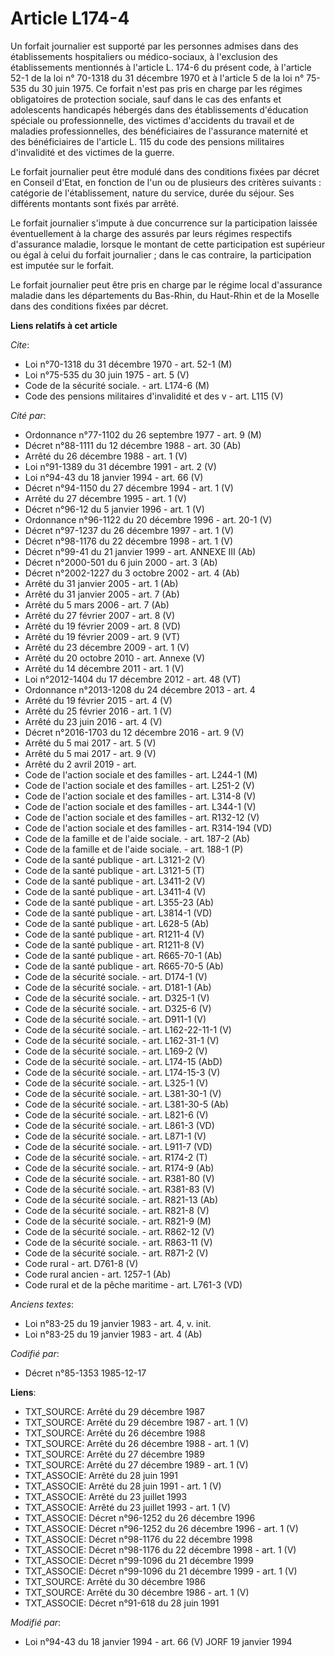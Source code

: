 # Article L174-4

Un forfait journalier est supporté par les personnes admises dans des établissements hospitaliers ou médico-sociaux, à
l'exclusion des établissements mentionnés à l'article L. 174-6 du présent code, à l'article 52-1 de la loi n° 70-1318 du 31
décembre 1970 et à l'article 5 de la loi n° 75-535 du 30 juin 1975. Ce forfait n'est pas pris en charge par les régimes
obligatoires de protection sociale, sauf dans le cas des enfants et adolescents handicapés hébergés dans des établissements
d'éducation spéciale ou professionnelle, des victimes d'accidents du travail et de maladies professionnelles, des
bénéficiaires de l'assurance maternité et des bénéficiaires de l'article L. 115 du code des pensions militaires d'invalidité
et des victimes de la guerre. 

Le forfait journalier peut être modulé dans des conditions fixées par décret en Conseil d'Etat, en fonction de l'un ou de
plusieurs des critères suivants : catégorie de l'établissement, nature du service, durée du séjour. Ses différents montants
sont fixés par arrêté.

Le forfait journalier s'impute à due concurrence sur la participation laissée éventuellement à la charge des assurés par
leurs régimes respectifs d'assurance maladie, lorsque le montant de cette participation est supérieur ou égal à celui du
forfait journalier ; dans le cas contraire, la participation est imputée sur le forfait. 

Le forfait journalier peut être pris en charge par le régime local d'assurance maladie dans les départements du Bas-Rhin, du
Haut-Rhin et de la Moselle dans des conditions fixées par décret.

**Liens relatifs à cet article**

_Cite_:

  - Loi n°70-1318 du 31 décembre 1970 - art. 52-1 (M)
  - Loi n°75-535 du 30 juin 1975 - art. 5 (V)
  - Code de la sécurité sociale. - art. L174-6 (M)
  - Code des pensions militaires d'invalidité et des v - art. L115 (V)

_Cité par_:

  - Ordonnance n°77-1102 du 26 septembre 1977 - art. 9 (M)
  - Décret n°88-1111 du 12 décembre 1988 - art. 30 (Ab)
  - Arrêté du 26 décembre 1988 - art. 1 (V)
  - Loi n°91-1389 du 31 décembre 1991 - art. 2 (V)
  - Loi n°94-43 du 18 janvier 1994 - art. 66 (V)
  - Décret n°94-1150 du 27 décembre 1994 - art. 1 (V)
  - Arrêté du 27 décembre 1995 - art. 1 (V)
  - Décret n°96-12 du 5 janvier 1996 - art. 1 (V)
  - Ordonnance n°96-1122 du 20 décembre 1996 - art. 20-1 (V)
  - Décret n°97-1237 du 26 décembre 1997 - art. 1 (V)
  - Décret n°98-1176 du 22 décembre 1998 - art. 1 (V)
  - Décret n°99-41 du 21 janvier 1999 - art. ANNEXE III (Ab)
  - Décret n°2000-501 du 6 juin 2000 - art. 3 (Ab)
  - Décret n°2002-1227 du 3 octobre 2002 - art. 4 (Ab)
  - Arrêté du 31 janvier 2005 - art. 1 (Ab)
  - Arrêté du 31 janvier 2005 - art. 7 (Ab)
  - Arrêté du 5 mars 2006 - art. 7 (Ab)
  - Arrêté du 27 février 2007 - art. 8 (V)
  - Arrêté du 19 février 2009 - art. 8 (VD)
  - Arrêté du 19 février 2009 - art. 9 (VT)
  - Arrêté du 23 décembre 2009 - art. 1 (V)
  - Arrêté du 20 octobre 2010 - art. Annexe (V)
  - Arrêté du 14 décembre 2011 - art. 1 (V)
  - Loi n°2012-1404 du 17 décembre 2012 - art. 48 (VT)
  - Ordonnance n°2013-1208 du 24 décembre 2013 - art. 4
  - Arrêté du 19 février 2015 - art. 4 (V)
  - Arrêté du 25 février 2016 - art. 1 (V)
  - Arrêté du 23 juin 2016 - art. 4 (V)
  - Décret n°2016-1703 du 12 décembre 2016 - art. 9 (V)
  - Arrêté du 5 mai 2017 - art. 5 (V)
  - Arrêté du 5 mai 2017 - art. 9 (V)
  - Arrêté du 2 avril 2019 - art.
  - Code de l'action sociale et des familles - art. L244-1 (M)
  - Code de l'action sociale et des familles - art. L251-2 (V)
  - Code de l'action sociale et des familles - art. L314-8 (V)
  - Code de l'action sociale et des familles - art. L344-1 (V)
  - Code de l'action sociale et des familles - art. R132-12 (V)
  - Code de l'action sociale et des familles - art. R314-194 (VD)
  - Code de la famille et de l'aide sociale. - art. 187-2 (Ab)
  - Code de la famille et de l'aide sociale. - art. 188-1 (P)
  - Code de la santé publique - art. L3121-2 (V)
  - Code de la santé publique - art. L3121-5 (T)
  - Code de la santé publique - art. L3411-2 (V)
  - Code de la santé publique - art. L3411-4 (V)
  - Code de la santé publique - art. L355-23 (Ab)
  - Code de la santé publique - art. L3814-1 (VD)
  - Code de la santé publique - art. L628-5 (Ab)
  - Code de la santé publique - art. R1211-4 (V)
  - Code de la santé publique - art. R1211-8 (V)
  - Code de la santé publique - art. R665-70-1 (Ab)
  - Code de la santé publique - art. R665-70-5 (Ab)
  - Code de la sécurité sociale. - art. D174-1 (V)
  - Code de la sécurité sociale. - art. D181-1 (Ab)
  - Code de la sécurité sociale. - art. D325-1 (V)
  - Code de la sécurité sociale. - art. D325-6 (V)
  - Code de la sécurité sociale. - art. D911-1 (V)
  - Code de la sécurité sociale. - art. L162-22-11-1 (V)
  - Code de la sécurité sociale. - art. L162-31-1 (V)
  - Code de la sécurité sociale. - art. L169-2 (V)
  - Code de la sécurité sociale. - art. L174-15 (AbD)
  - Code de la sécurité sociale. - art. L174-15-3 (V)
  - Code de la sécurité sociale. - art. L325-1 (V)
  - Code de la sécurité sociale. - art. L381-30-1 (V)
  - Code de la sécurité sociale. - art. L381-30-5 (Ab)
  - Code de la sécurité sociale. - art. L821-6 (V)
  - Code de la sécurité sociale. - art. L861-3 (VD)
  - Code de la sécurité sociale. - art. L871-1 (V)
  - Code de la sécurité sociale. - art. L911-7 (VD)
  - Code de la sécurité sociale. - art. R174-2 (T)
  - Code de la sécurité sociale. - art. R174-9 (Ab)
  - Code de la sécurité sociale. - art. R381-80 (V)
  - Code de la sécurité sociale. - art. R381-83 (V)
  - Code de la sécurité sociale. - art. R821-13 (Ab)
  - Code de la sécurité sociale. - art. R821-8 (V)
  - Code de la sécurité sociale. - art. R821-9 (M)
  - Code de la sécurité sociale. - art. R862-12 (V)
  - Code de la sécurité sociale. - art. R863-11 (V)
  - Code de la sécurité sociale. - art. R871-2 (V)
  - Code rural - art. D761-8 (V)
  - Code rural ancien - art. 1257-1 (Ab)
  - Code rural et de la pêche maritime - art. L761-3 (VD)

_Anciens textes_:

  - Loi n°83-25 du 19 janvier 1983 - art. 4, v. init.
  - Loi n°83-25 du 19 janvier 1983 - art. 4 (Ab)

_Codifié par_:

  - Décret n°85-1353 1985-12-17

**Liens**:

  - TXT_SOURCE: Arrêté du 29 décembre 1987
  - TXT_SOURCE: Arrêté du 29 décembre 1987 - art. 1 (V)
  - TXT_SOURCE: Arrêté du 26 décembre 1988
  - TXT_SOURCE: Arrêté du 26 décembre 1988 - art. 1 (V)
  - TXT_SOURCE: Arrêté du 27 décembre 1989
  - TXT_SOURCE: Arrêté du 27 décembre 1989 - art. 1 (V)
  - TXT_ASSOCIE: Arrêté du 28 juin 1991
  - TXT_ASSOCIE: Arrêté du 28 juin 1991 - art. 1 (V)
  - TXT_ASSOCIE: Arrêté du 23 juillet 1993
  - TXT_ASSOCIE: Arrêté du 23 juillet 1993 - art. 1 (V)
  - TXT_ASSOCIE: Décret n°96-1252 du 26 décembre 1996
  - TXT_ASSOCIE: Décret n°96-1252 du 26 décembre 1996 - art. 1 (V)
  - TXT_ASSOCIE: Décret n°98-1176 du 22 décembre 1998
  - TXT_ASSOCIE: Décret n°98-1176 du 22 décembre 1998 - art. 1 (V)
  - TXT_ASSOCIE: Décret n°99-1096 du 21 décembre 1999
  - TXT_ASSOCIE: Décret n°99-1096 du 21 décembre 1999 - art. 1 (V)
  - TXT_SOURCE: Arrêté du 30 décembre 1986
  - TXT_SOURCE: Arrêté du 30 décembre 1986 - art. 1 (V)
  - TXT_ASSOCIE: Décret n°91-618 du 28 juin 1991

_Modifié par_:

  - Loi n°94-43 du 18 janvier 1994 - art. 66 (V) JORF 19 janvier 1994

